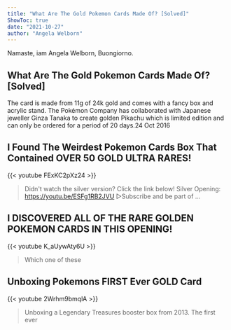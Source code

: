 ```yaml
---
title: "What Are The Gold Pokemon Cards Made Of? [Solved]"
ShowToc: true 
date: "2021-10-27"
author: "Angela Welborn" 
---
```


Namaste, iam Angela Welborn, Buongiorno.
## What Are The Gold Pokemon Cards Made Of? [Solved]
 The card is made from 11g of 24k gold and comes with a fancy box and acrylic stand. The Pokémon Company has collaborated with Japanese jeweller Ginza Tanaka to create golden Pikachu which is limited edition and can only be ordered for a period of 20 days.24 Oct 2016

## I Found The Weirdest Pokemon Cards Box That Contained OVER 50 GOLD ULTRA RARES!
{{< youtube FExKC2pXz24 >}}
>Didn't watch the silver version? Click the link below! Silver Opening: https://youtu.be/ESFg1RB2JVU ▻Subscribe and be part of ...

## I DISCOVERED ALL OF THE RARE GOLDEN POKEMON CARDS IN THIS OPENING!
{{< youtube K_aUywAty6U >}}
>Which one of these 

## Unboxing Pokemons FIRST Ever GOLD Card
{{< youtube 2Wrhm9bmqlA >}}
>Unboxing a Legendary Treasures booster box from 2013. The first ever 

